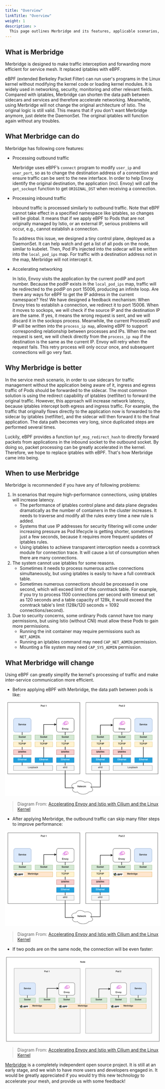 ```yaml
---
title: "Overview"
linkTitle: "Overview"
weight: 1
description: >
  This page outlines Merbridge and its features, applicable scenarios, and competitiveness.
---
```


## What is Merbridge

Merbridge is designed to make traffic interception and forwarding more efficient for service mesh. It replaced iptables with eBPF.

eBPF (extended Berkeley Packet Filter) can run user's programs in the Linux kernel without modifying the kernel code or loading kernel modules. It is widely used in networking, security, monitoring and other relevant fields. Compared with iptables, Merbridge can shorten the data path between sidecars and services and therefore accelerate networking. Meanwhile, using Merbridge will not change the original architecture of Istio. The original logic is still valid. This means that if you don't want Merbridge anymore, just delete the DaemonSet. The original iptables will function again without any troubles.

## What Merbridge can do

Merbridge has following core features:

- Processing outbound traffic

  Merbridge uses eBPF’s `connect` program to modify `user_ip` and `user_port`, so as to change the destination address of a connection and ensure traffic can be sent to the new interface. In order to help Envoy identify the original destination, the application (incl. Envoy) will call the `get_sockopt` function to get `ORIGINAL_DST` when receiving a connection.

- Processing inbound traffic

  Inbound traffic is processed similarly to outbound traffic. Note that eBPF cannot take effect in a specified namespace like iptables, so changes will be global. It means that if we apply eBPF to Pods that are not originally managed by Istio, or an external IP, serious problems will occur, e.g., cannot establish a connection.

  To address this issue, we designed a tiny control plane, deployed as a DaemonSet. It can help watch and get a list of all pods on the node, similar to kubelet. Then, Pod IPs injected into the sidecar will be written into the `local_pod_ips` map. For traffic with a destination address not in the map, Merbridge will not intercept it.

- Accelerating networking

  In Istio, Envoy visits the application by the current podIP and port number. Because the podIP exists in the `local_pod_ips` map, traffic will be redirected to the podIP on port 15006, producing an infinite loop. Are there any ways for eBPF to get the IP address in the current namespace? Yes! We have designed a feedback mechanism: When Envoy tries to establish a connection, we redirect it to port 15006. When it moves to sockops, we will check if the source IP and the destination IP are the same. If yes, it means the wrong request is sent, and we will discard it in the sockops process. Meanwhile, the current ProcessID and IP will be written into the `process_ip map`, allowing eBPF to support corresponding relationship between processes and IPs. When the next request is sent, we will check directly from the `process_ip map` if the destination is the same as the current IP. Envoy will retry when the request fails. This retry process will only occur once, and subsequent connections will go very fast.

## Why Merbridge is better

In the service mesh scenario, in order to use sidecars for traffic management without the application being aware of it, ingress and egress traffic of Pods should be forwarded to the sidecar. The most common solution is using the redirect capability of iptables (netfilter) to forward the original traffic. However, this approach will increase network latency, because iptables intercept both egress and ingress traffic. For example, the traffic that originally flows directly to the application now is forwarded to the sidecar by iptables (netfilter), and the sidecar will then forward it to the final application. The data path becomes very long, since duplicated steps are performed several times.

Luckily, eBPF provides a function `bpf_msg_redirect_hash` to directly forward packets from applications in the inbound socket to the outbound socket. By doing so, packet processing can be greatly accelerated in the kernel. Therefore, we hope to replace iptables with eBPF. That's how Merbridge came into being.

## When to use Merbridge

Merbridge is recommended if you have any of following problems:

1. In scenarios that require high-performance connections, using iptables will increase latency.
    - The performance of iptables control plane and data plane degrades dramatically as the number of containers in the cluster increases. It needs to traverse and modify all the rules every time a new rule is added.
    - Systems that use IP addresses for security filtering will come under increasing pressure as Pod lifecycle is getting shorter, sometimes just a few seconds, because it requires more frequent updates of iptables rules.
    - Using iptables to achieve transparent interception needs a conntrack module for connection trace. It will cause a lot of consumption when there are many connections.
2. The system cannot use iptables for some reasons.
   - Sometimes it needs to process numerous active connections simultaneously, but using iptables is easily to have a full conntrack table.
   - Sometimes numerous connections should be processed in one second, which will exceed limit of the conntrack table. For example, if you try to process 1100 connections per second with timeout set as 120 seconds and a table capacity of 128k, it would exceed the conntrack table's limit (128k/120 seconds = 1092 connections/second).
3. Due to security concerns, some ordinary Pods cannot have too many permissions, but using Istio (without CNI) must allow these Pods to gain more permissions.
   - Running the init container may require permissions such as `NET_ADMIN`.
   - Running an iptables command may need `CAP_NET_ADMIN` permission.
   - Mounting a file system may need `CAP_SYS_ADMIN` permission.

## What Merbridge will change

Using eBPF can greatly simplify the kernel's processing of traffic and make inter-service communication more efficient.

- Before applying eBPF with Merbridge, the data path between pods is like:

![iptable path](./imgs/iptables_path.png)
> Diagram From: [Accelerating Envoy and Istio with Cilium and the Linux Kernel](https://pt.slideshare.net/ThomasGraf5/accelerating-envoy-and-istio-with-cilium-and-the-linux-kernel/22)

- After applying Merbridge, the outbound traffic can skip many filter steps to improve performance:

![eBPF path](./imgs/eBPF_path.png)
> Diagram From: [Accelerating Envoy and Istio with Cilium and the Linux Kernel](https://pt.slideshare.net/ThomasGraf5/accelerating-envoy-and-istio-with-cilium-and-the-linux-kernel/22)

- If two pods are on the same node, the connection will be even faster:

![same-node eBPF path](./imgs/sameNode_eBPF_path.png)
> Diagram From: [Accelerating Envoy and Istio with Cilium and the Linux Kernel](https://pt.slideshare.net/ThomasGraf5/accelerating-envoy-and-istio-with-cilium-and-the-linux-kernel/22)

[Merbridge](https://github.com/merbridge/merbridge) is a completely independent open source project. It is still at an early stage, and we wish to have more users and developers engaged in. It would be greatly appreciated if you would try this new technology to accelerate your mesh, and provide us with some feedback!　